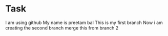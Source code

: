 # Task
I am using github
My name is preetam bal
This is my first branch
Now i am creating the second branch
merge this from branch 2
